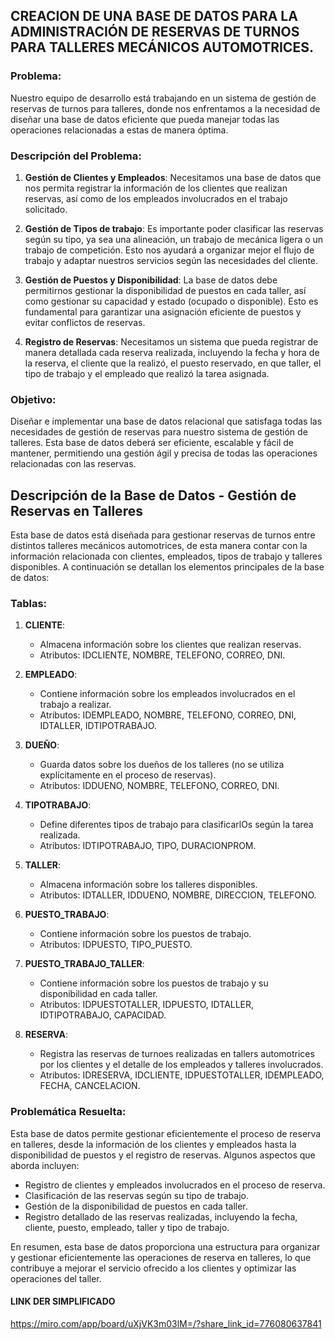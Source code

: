 ## CREACION DE UNA BASE DE DATOS PARA LA ADMINISTRACIÓN DE RESERVAS DE TURNOS PARA TALLERES MECÁNICOS AUTOMOTRICES.


### Problema:

Nuestro equipo de desarrollo está trabajando en un sistema de gestión de reservas de turnos para talleres, donde nos enfrentamos a la necesidad de diseñar una base de datos eficiente que pueda manejar todas las operaciones relacionadas a estas de manera óptima.

### Descripción del Problema:

1. **Gestión de Clientes y Empleados**: Necesitamos una base de datos que nos permita registrar la información de los clientes que realizan reservas, así como de los empleados involucrados en el trabajo solicitado.

2. **Gestión de Tipos de trabajo**: Es importante poder clasificar las reservas según su tipo, ya sea una alineación, un trabajo de mecánica ligera o un trabajo de competición. Esto nos ayudará a organizar mejor el flujo de trabajo y adaptar nuestros servicios según las necesidades del cliente.

3. **Gestión de Puestos y Disponibilidad**: La base de datos debe permitirnos gestionar la disponibilidad de puestos en cada taller, así como gestionar su capacidad y estado (ocupado o disponible). Esto es fundamental para garantizar una asignación eficiente de puestos y evitar conflictos de reservas.

4. **Registro de Reservas**: Necesitamos un sistema que pueda registrar de manera detallada cada reserva realizada, incluyendo la fecha y hora de la reserva, el cliente que la realizó, el puesto reservado, en que taller, el tipo de trabajo y el empleado que realizó la tarea asignada.

### Objetivo:

Diseñar e implementar una base de datos relacional que satisfaga todas las necesidades de gestión de reservas para nuestro sistema de gestión de talleres. Esta base de datos deberá ser eficiente, escalable y fácil de mantener, permitiendo una gestión ágil y precisa de todas las operaciones relacionadas con las reservas.


## Descripción de la Base de Datos - Gestión de Reservas en Talleres

Esta base de datos está diseñada para gestionar reservas de turnos entre distintos talleres mecánicos automotrices, de esta manera contar con la información relacionada con clientes, empleados, tipos de trabajo y talleres disponibles. A continuación se detallan los elementos principales de la base de datos:

### Tablas:

1. **CLIENTE**:
   - Almacena información sobre los clientes que realizan reservas.
   - Atributos: IDCLIENTE, NOMBRE, TELEFONO, CORREO, DNI.

2. **EMPLEADO**:
   - Contiene información sobre los empleados involucrados en el trabajo a realizar.
   - Atributos: IDEMPLEADO, NOMBRE, TELEFONO, CORREO, DNI, IDTALLER, IDTIPOTRABAJO.

3. **DUEÑO**:
   - Guarda datos sobre los dueños de los talleres (no se utiliza explícitamente en el proceso de reservas).
   - Atributos: IDDUENO, NOMBRE, TELEFONO, CORREO, DNI.

4. **TIPOTRABAJO**:
   - Define diferentes tipos de trabajo para clasificarlOs según la tarea realizada.
   - Atributos: IDTIPOTRABAJO, TIPO, DURACIONPROM.

5. **TALLER**:
   - Almacena información sobre los talleres disponibles.
   - Atributos: IDTALLER, IDDUENO, NOMBRE, DIRECCION, TELEFONO.

6. **PUESTO_TRABAJO**:
   - Contiene información sobre los puestos de trabajo.
   - Atributos: IDPUESTO, TIPO_PUESTO.
  
7. **PUESTO_TRABAJO_TALLER**:
   - Contiene información sobre los puestos de trabajo y su disponibilidad en cada taller.
   - Atributos: IDPUESTOTALLER, IDPUESTO, IDTALLER, IDTIPOTRABAJO, CAPACIDAD.

8. **RESERVA**:
   - Registra las reservas de turnoes realizadas en tallers automotrices por los clientes y el detalle de los empleados y talleres involucrados.
   - Atributos: IDRESERVA, IDCLIENTE, IDPUESTOTALLER, IDEMPLEADO, FECHA, CANCELACION.

### Problemática Resuelta:

Esta base de datos permite gestionar eficientemente el proceso de reserva en talleres, desde la información de los clientes y empleados hasta la disponibilidad de puestos y el registro de reservas. Algunos aspectos que aborda incluyen:

- Registro de clientes y empleados involucrados en el proceso de reserva.
- Clasificación de las reservas según su tipo de trabajo.
- Gestión de la disponibilidad de puestos en cada taller.
- Registro detallado de las reservas realizadas, incluyendo la fecha, cliente, puesto, empleado, taller y tipo de trabajo.

En resumen, esta base de datos proporciona una estructura para organizar y gestionar eficientemente las operaciones de reserva en talleres, lo que contribuye a mejorar el servicio ofrecido a los clientes y optimizar las operaciones del taller.


#### LINK DER SIMPLIFICADO

https://miro.com/app/board/uXjVK3m03lM=/?share_link_id=776080637841
